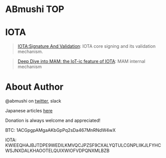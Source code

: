 # ABmushi TOP

# IOTA
> [IOTA:Signature And Validation](https://github.com/abmushi/iota/blob/master/qiita/docs/Signature-en.md): IOTA core signing and its validation mechanism.

> [Deep Dive into MAM: the IoT-ic feature of IOTA](https://github.com/abmushi/iota/blob/master/qiita/docs/MAM-en.md): MAM internal mechanism


# About Author
@abmushi on [twitter](https://twitter.com/abmushi), slack

Japanese articles [here](https://qiita.com/ABmushi)

Donation is always welcome and appreciated!

BTC: 1ACGpgpAMgaAKbGpPq2sDa467MnRNdW4wX

IOTA: KWIEEQHAJBJTDPE9WEDILKMVQCJPZSF9CXALYQTULCGNPLIIKJLFYHCWSJNXDALKHAOOTELQUIXWIOFVDPQNXMLBZB
